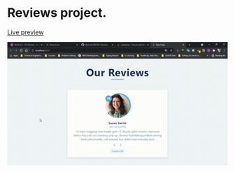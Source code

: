 # Reviews project.

[Live preview](https://reviews-1407.netlify.app)

![alt text](./public/project-preview.gif)
